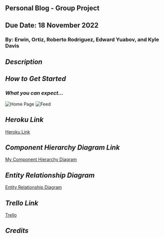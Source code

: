## Personal Blog - Group Project

## Due Date: 18 November 2022

### By: Erwin, Ortiz, Roberto Rodriguez, Edward Yuabov, and Kyle Davis

## **_Description_**

## **_How to Get Started_**

### **_What you can expect..._**

![Home Page]()
![Feed]()

## **_Heroku Link_**

[Heroku Link]()

## **_Component Hierarchy Diagram Link_**

[My Component Hierarchy Diagram](https://lucid.app/lucidchart/d9d693f9-851f-43ec-9334-77fd63ad09f4/edit?viewport_loc=315%2C-11%2C996%2C892%2C0_0&invitationId=inv_5c316c78-7b1b-49fa-b216-021c6df433e6)

## **_Entity Relationship Diagram_**

[Entity Relationship Diagram](https://lucid.app/documents/view/e15334e8-6ee6-4f69-8c1d-717009c21c00)

## **_Trello Link_**

[Trello](https://trello.com/b/Qb7E4DIC/project-3)

## **_Credits_**
